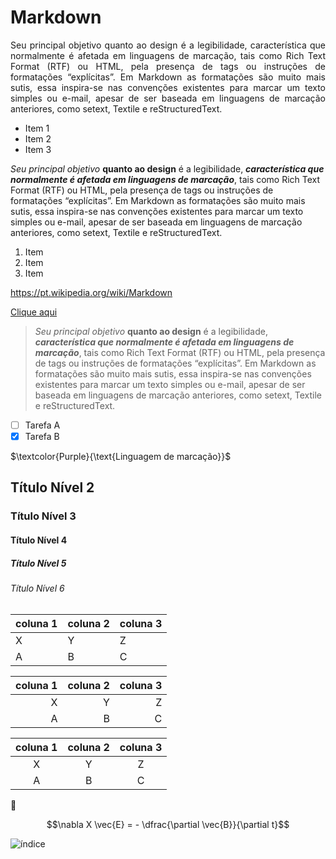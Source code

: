 # Markdown
  <p align="justify"> 
  Seu principal objetivo quanto ao design é a legibilidade, característica que normalmente é afetada em linguagens de marcação, tais como Rich Text Format (RTF) ou HTML, pela presença de tags ou instruções de formatações “explícitas”. Em Markdown as formatações são muito mais sutis, essa inspira-se nas convenções existentes para marcar um texto simples ou e-mail, apesar de ser baseada em linguagens de marcação anteriores, como setext, Textile e reStructuredText.
  </p>
  
  * Item 1
  * Item 2
  * Item 3
  
  _Seu principal objetivo_ __quanto ao design__ é a legibilidade, ***característica que normalmente é afetada em linguagens de marcação***, tais como Rich Text Format (RTF) ou HTML, pela presença de tags ou instruções de formatações “explícitas”. Em Markdown as formatações são muito mais sutis, essa inspira-se nas convenções existentes para marcar um texto simples ou e-mail, apesar de ser baseada em linguagens de marcação anteriores, como setext, Textile e reStructuredText.
  
   1. Item
   2. Item
   3. Item
 
<https://pt.wikipedia.org/wiki/Markdown>

[Clique aqui](https://pt.wikipedia.org/wiki/Markdown)

>_Seu principal objetivo_ __quanto ao design__ é a legibilidade, ***característica que normalmente é afetada em linguagens de marcação***, tais como Rich Text Format (RTF) ou HTML, pela presença de tags ou instruções de formatações “explícitas”. Em Markdown as formatações são muito mais sutis, essa inspira-se nas convenções existentes para marcar um texto simples ou e-mail, apesar de ser baseada em linguagens de marcação anteriores, como setext, Textile e reStructuredText.

- [ ] Tarefa A
- [x] Tarefa B

$\textcolor{Purple}{\text{Linguagem de marcação}}$

## Título Nível 2
### Título Nível 3
#### Título Nível 4
##### Título Nível 5
###### Título Nível 6

| coluna 1 | coluna 2 | coluna 3 |
|---|---|---|
|X|Y|Z|
|A|B|C|

| coluna 1 | coluna 2 | coluna 3 |
|---:|---:|---:|
|X|Y|Z|
|A|B|C|

| coluna 1 | coluna 2 | coluna 3 |
|:---:|:---:|:---:|
|X|Y|Z|
|A|B|C|

:anger:

$$\nabla X \vec{E} = - \dfrac{\partial \vec{B}}{\partial t}$$


![índice](https://user-images.githubusercontent.com/119078366/204638594-d0cc0f8b-3d85-463e-a65e-22764a5a21f1.jpeg)



